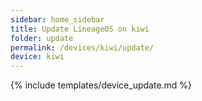 ```yaml
---
sidebar: home_sidebar
title: Update LineageOS on kiwi
folder: update
permalink: /devices/kiwi/update/
device: kiwi
---
```

{% include templates/device_update.md %}
